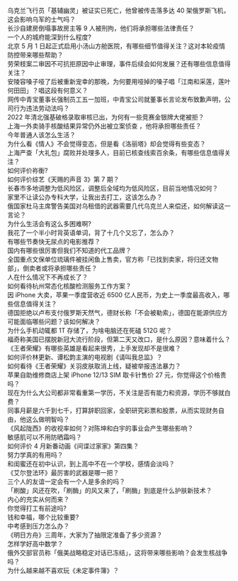 乌克兰飞行员「基辅幽灵」被证实已死亡，他曾被传击落多达 40 架俄罗斯飞机，这会影响乌军的士气吗？  
长沙自建房倒塌事故房主等 9 人被刑拘，他们将承担哪些法律责任？  
一个人的城府能深到什么程度?  
北京 5 月 1 日起正式启用小汤山方舱医院，有哪些细节值得关注？这对本轮疫情防控带来哪些帮助？  
劳荣枝案二审因不可抗拒原因中止审理，事件后续会如何发展？还有哪些信息值得关注？  
安陵容嗓子哑了后被重新宠幸的那晚，为何要用哑掉的嗓子唱「江南和采莲，莲叶何田田」？唱这段有何意义？  
网传中青宝董事长强制员工五一加班，中青宝公司就董事长言论发布致歉声明，公司行为违法劳动法吗？  
2022 年清北强基破格录取审核已出，为何有一些竞赛金银牌大佬被拒？  
上海一外卖骑手核酸结果异常仍外出被立案侦查 ，他将承担哪些责任？  
今年普通人该怎么生活？  
为什么看《情人》不会觉得变态，但是看《洛丽塔》却会觉得有些变态？  
上海严查「大礼包」腐败并处理多人，目前已核查线索百余条，有哪些信息值得关注？  
如何评价祢衡?  
如何评价综艺《天赐的声音 3》第 7 期？  
长春市多地调整为低风险区，调整后全域均为低风险区，目前当地情况如何？  
家里不让读公办专科大学，让我出去打工，这该怎么办？  
俄国家杜马主席警告美国对乌租借的武器需要几代乌克兰人来偿还，如何解读这一言论？  
为什么生活会有这么多困难啊?  
我花了一个半小时背英语单词，背了十几个又忘了，怎么办？  
有哪些节奏快无尿点的电影推荐？  
国内有哪些很厉害但我们不知道的代工品牌？  
全国重点文保单位琉璃件被挂闲鱼上售卖，官方称「已找到卖家，将归还文物部」，倒卖者或将承担哪些责任？  
人在什么情况下不再成长了？  
如何看待杭州常态化核酸检测服务工作方案？  
因 iPhone 大卖，苹果一季度营收近 6500 亿人民币，为史上一季度最高收入，哪些信息值得关注？  
德国拒绝以卢布支付俄罗斯天然气，德财长称「不会被勒索」，德国在能源供应方可能面临哪些问题？该如何解决？  
为什么手机动辄都 1T 存储了，为啥电脑还在死磕 512G 呢？  
福奇称美国已摆脱新冠大流行阶段，但第二天又改口，是什么原因？意味着什么？  
《王者荣耀》有哪些英雄是看起来很秀，上手发现却不是很难？  
如何评价林更新、谭松韵主演的电视剧《请叫我总监》？  
如何看待《王者荣耀》关羽皮肤取消上线，疑被举报违法暴力？  
苹果自助维修商店上架 iPhone 12/13 SIM 取卡针售价 27 元，你觉得这个价格贵吗？  
现在为什么大公司都非常看重第一学历，不关注是否有能力和资源，学历不够就白费？  
同事月薪是六千到七千，打算辞职回家，全职研究彩票和股票，从而实现财务自由，他这么做明智吗？  
《风起陇西》的收视率如何？对陈坤和白宇的事业会产生哪些影响？  
敏感肌可以不用防晒霜吗？  
如何评价 4 月新番动画《间谍过家家》第四集？  
努力学真的有用吗？  
和闺蜜还在初中认识，到上高中不在一个学校，感情会淡吗？  
《艾尔登法环》最厉害的武器是哪一把？  
三个人的友谊一定会有一个人是多余的吗？  
「刷酸」风还在吹，「刷酶」的风又来了，「刷酶」到底是什么护肤新技术？  
内心的充实从何而来？  
你觉得打工有前途吗?  
钱和幸福，哪个比较重要?  
中考感到压力怎么办？  
《明日方舟》三周年，大家为了抽限定准备了多少资源？  
怎样学好高中数学？  
俄外交部官员称「俄美战略稳定对话已冻结」，这将带来哪些影响？会发生核战争吗？  
为什么越来越不喜欢玩《未定事件簿》？  
